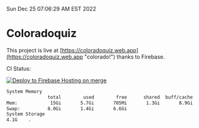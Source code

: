 Sun Dec 25 07:06:29 AM EST 2022

# Coloradoquiz


This project is live at [https://coloradoquiz.web.app](https://coloradoquiz.web.app "colorado!") thanks to Firebase.

CI Status: 

[![Deploy to Firebase Hosting on merge](https://github.com/teamkushal/coloradoquiz/actions/workflows/firebase-hosting-merge.yml/badge.svg)](https://github.com/teamkushal/coloradoquiz/actions/workflows/firebase-hosting-merge.yml)

```bash
System Memory
               total        used        free      shared  buff/cache   available
Mem:            15Gi       5.7Gi       705Mi       1.3Gi       8.9Gi       8.0Gi
Swap:          8.0Gi       1.4Gi       6.6Gi
System Storage
4.1G	.
```
```bash
